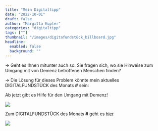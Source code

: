 ```yaml
---
title: "Mein Digitaltipp"
date: "2022-10-01"
draft: false
author: "Margitta Kupler"
categories: "digitaltipp"
tags: [""]
thumbnail: "/images/digitafundstück_billboard.jpg"
headline:
  enabled: false
  background: ""
---
```


→ Geht es Ihnen mitunter auch so: Sie fragen sich, wo sie Hinweise zum Umgang
mit von Demenz betroffenen Menschen finden?

→ Die Lösung für dieses Problem könnte mein aktuelles DIGITALFUNDSTÜCK des
Monats **#** sein:

Ab jetzt gibt es Hilfe für den Umgang mit Demenz!

<!--more-->

![](/images/digitafundstück_häuserwand.jpg)

Zum DIGITALFUNDSTÜCK des Monats **#** geht es
[hier](http://www.elkb.org/anwendung/demenzguide)


![](/images/2022/10_digitaltipp_demenz.png)
